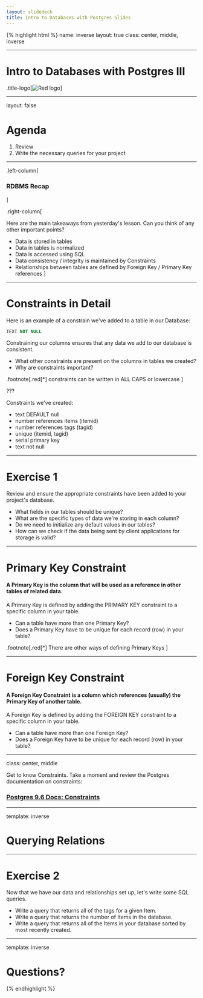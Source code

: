 ```yaml
---
layout: slidedeck
title: Intro to Databases with Postgres Slides
---
```


{% highlight html %}
name: inverse
layout: true
class: center, middle, inverse

---

# Intro to Databases with Postgres III

.title-logo[![Red logo](/public/img/red-logo-white.svg)]

---

layout: false

# Agenda

1.  Review
2.  Write the necessary queries for your project

---

.left-column[

### RDBMS Recap

]

.right-column[

Here are the main takeaways from yesterday's lesson.
Can you think of any other important points?

- Data is stored in tables
- Data in tables is normalized
- Data is accessed using SQL
- Data consistency / integrity is maintained by Constraints
- Relationships between tables are defined by
  Foreign Key / Primary Key references
  ]

---

# Constraints in Detail

Here is an example of a constrain we've added to a table in our Database:

```sql
TEXT NOT NULL
```

Constraining our columns ensures that any data we add to our database is consistent.

- What other constraints are present on the columns in tables we created?<br/>
- Why are constraints important?

.footnote[.red[*]
constraints can be written in ALL CAPS or lowercase
]

???

Constraints we've created:

- text DEFAULT null
- number references items (itemid)
- number references tags (tagid)
- unique (itemid, tagid)
- serial primary key
- text not null

---

# Exercise 1

Review and ensure the appropriate constraints have been added to your project's database.

- What fields in our tables should be unique?
- What are the specific types of data we're storing in each column?
- Do we need to initialize any default values in our tables?
- How can we check if the data being sent by client applications for storage is valid?

---

# Primary Key Constraint

#### A Primary Key is the column that will be used as a reference in other tables of related data.

A Primary Key is defined by adding the PRIMARY KEY constraint to a specific column in your table.

- Can a table have more than one Primary Key?
- Does a Primary Key have to be unique for each record (row) in your table?

.footnote[.red[*]
There are other ways of defining Primary Keys
]

---

# Foreign Key Constraint

#### A Foreign Key Constraint is a column which references (usually) the Primary Key of another table.

A Foreign Key is defined by adding the FOREIGN KEY constraint to a specific column in your table.

- Can a table have more than one Foreign Key?
- Does a Foreign Key have to be unique for each record (row) in your table?

---

class: center, middle

Get to know Constraints. Take a moment and review the Postgres documentation on constraints:

### [Postgres 9.6 Docs: Constraints](https://www.Postgres.org/docs/9.6/static/ddl-constraints.html)

---

template: inverse

# Querying Relations

---

# Exercise 2

Now that we have our data and relationships set up, let's write some SQL queries.

- Write a query that returns all of the tags for a given Item.
- Write a query that returns the number of Items in the database.
- Write a query that returns all of the Items in your database sorted by most recently created.

---

template: inverse

# Questions?

{% endhighlight %}
